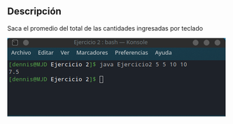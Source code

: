 ## Descripción 

Saca el promedio del total de las cantidades ingresadas por teclado 

![Ejemplo](/assets/S2/Excp_2.png)
